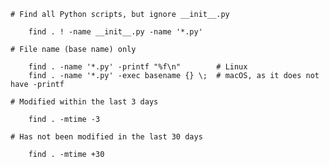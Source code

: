     # Find all Python scripts, but ignore __init__.py

        find . ! -name __init__.py -name '*.py'

    # File name (base name) only

        find . -name '*.py' -printf "%f\n"        # Linux
        find . -name '*.py' -exec basename {} \;  # macOS, as it does not have -printf

    # Modified within the last 3 days

        find . -mtime -3

    # Has not been modified in the last 30 days

        find . -mtime +30

